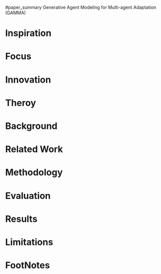 #paper_summary 
Generative Agent Modeling for Multi-agent Adaptation (GAMMA)
# Inspiration



# Focus



# Innovation



# Theroy



# Background



# Related Work




# Methodology



# Evaluation



# Results



# Limitations


# FootNotes
